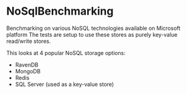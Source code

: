 NoSqlBenchmarking
=================

Benchmarking on various NoSQL technologies available on Microsoft platform
The tests are setup to use these stores as purely key-value read/write stores.

This looks at 4 popular NoSQL storage options:

* RavenDB
* MongoDB
* Redis
* SQL Server (used as a key-value store)